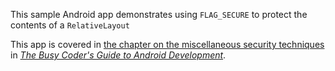 This sample Android app demonstrates
using `FLAG_SECURE` to protect the contents of a `RelativeLayout`

This app is covered in 
[the chapter on the miscellaneous security techniques](https://commonsware.com/Android/previews/miscellaneous-security-techniques)
in [*The Busy Coder's Guide to Android Development*](https://commonsware.com/Android/).

